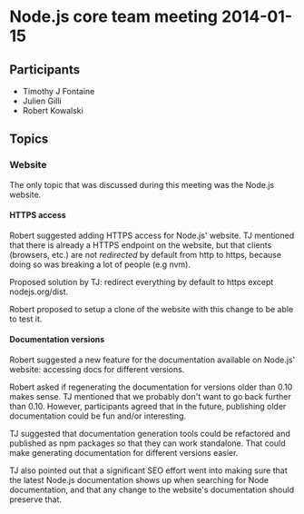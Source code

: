 # Node.js core team meeting 2014-01-15

## Participants

* Timothy J Fontaine
* Julien Gilli
* Robert Kowalski

## Topics

### Website

The only topic that was discussed during this meeting was the Node.js website.

#### HTTPS access

Robert suggested adding HTTPS access for Node.js' website. TJ mentioned that
there is already a HTTPS endpoint on the website, but that clients (browsers,
etc.) are not *redirected* by default from http to https, because doing so was
breaking a lot of people (e.g nvm).

Proposed solution by TJ: redirect everything by default to https except
nodejs.org/dist.

Robert proposed to setup a clone of the website with this change to be able to
test it.

#### Documentation versions

Robert suggested a new feature for the documentation available on Node.js'
website: accessing docs for different versions.

Robert asked if regenerating the documentation for versions older than 0.10
makes sense. TJ mentioned that we probably don't want to go back further than
0.10. However, participants agreed that in the future, publishing older
documentation could be fun and/or interesting.

TJ suggested that documentation generation tools could be refactored and
published as npm packages so that they can work standalone. That could make
generating documentation for different versions easier.

TJ also pointed out that a significant SEO effort went into making sure that
the latest Node.js documentation shows up when searching for Node
documentation, and that any change to the website's documentation should
preserve that.
